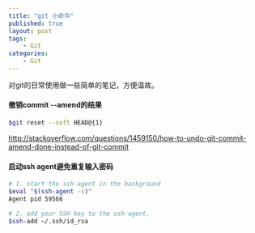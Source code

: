 ```yaml
---
title: "git 小命令"
published: true
layout: post
tags:
	- Git
categories:
	- Git
---
```

对git的日常使用做一些简单的笔记，方便温故。

#### 撤销commit --amend的结果

```bash
$git reset --soft HEAD@{1}
```
http://stackoverflow.com/questions/1459150/how-to-undo-git-commit-amend-done-instead-of-git-commit

#### 启动ssh agent避免重复输入密码

```bash
# 1. start the ssh-agent in the background
$eval "$(ssh-agent -s)"
Agent pid 59566

# 2. add your SSH key to the ssh-agent.
$ssh-add ~/.ssh/id_rsa
```
